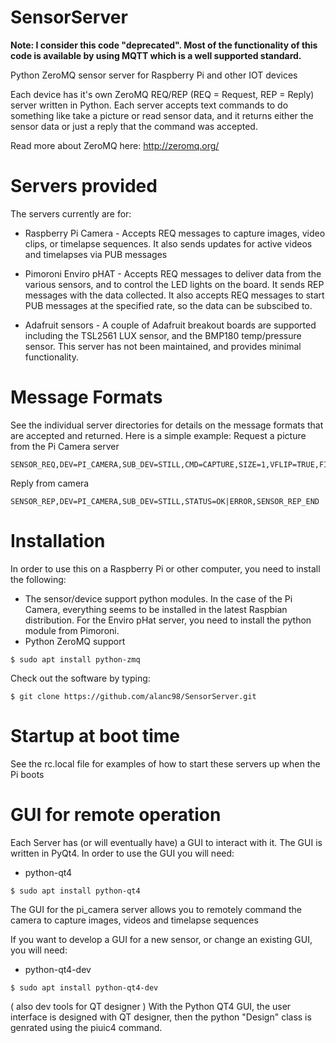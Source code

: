 # SensorServer

**Note: I consider this code "deprecated". Most of the functionality of this code is available by using MQTT which is a well supported standard.**

Python ZeroMQ sensor server for Raspberry Pi and other IOT devices

Each device has it's own ZeroMQ REQ/REP (REQ = Request, REP = Reply) server written in Python. Each server accepts text commands to do something like take a picture or read sensor data, and it returns either the sensor data or just a reply that the command was accepted.  

Read more about ZeroMQ here:
http://zeromq.org/

# Servers provided
The servers currently are for:

- Raspberry Pi Camera - Accepts REQ messages to capture images, video clips, or timelapse sequences. It also sends updates for active videos and timelapses via PUB messages

- Pimoroni Enviro pHAT - Accepts REQ messages to deliver data from the various sensors, and to control the LED lights on the board. It sends REP messages with the data collected. It also accepts REQ messages to start PUB messages at the specified rate, so the data can be subscibed to. 

- Adafruit sensors - A couple of Adafruit breakout boards are supported including the TSL2561 LUX sensor, and the BMP180 temp/pressure sensor. This server has not been maintained, and provides minimal functionality.


# Message Formats
See the individual server directories for details on the message formats that are accepted and returned. Here is a simple example:
Request a picture from the Pi Camera server
```
SENSOR_REQ,DEV=PI_CAMERA,SUB_DEV=STILL,CMD=CAPTURE,SIZE=1,VFLIP=TRUE,FILE=test1.jpg,SENSOR_REQ_END
```

Reply from camera
```
SENSOR_REP,DEV=PI_CAMERA,SUB_DEV=STILL,STATUS=OK|ERROR,SENSOR_REP_END
```

# Installation
In order to use this on a Raspberry Pi or other computer, you need to install the following:
- The sensor/device support python modules. In the case of the Pi Camera, everything seems to be installed in the latest Raspbian distribution. For the Enviro pHat server, you need to install the python module from Pimoroni. 
- Python ZeroMQ support
```
$ sudo apt install python-zmq
```

Check out the software by typing:
```
$ git clone https://github.com/alanc98/SensorServer.git 
```

# Startup at boot time
See the rc.local file for examples of how to start these servers up when the Pi boots

# GUI for remote operation
Each Server has (or will eventually have) a GUI to interact with it. The GUI is written in PyQt4. In order to use the GUI you will need:
- python-qt4
```
$ sudo apt install python-qt4
```

The GUI for the pi_camera server allows you to remotely command the camera to capture images, videos and timelapse sequences

If you want to develop a GUI for a new sensor, or change an existing GUI, you will need:
- python-qt4-dev
```
$ sudo apt install python-qt4-dev
```

( also dev tools for QT designer ) 
With the Python QT4 GUI, the user interface is designed with QT designer, then the python "Design" class is genrated using the piuic4 command. 


# 

